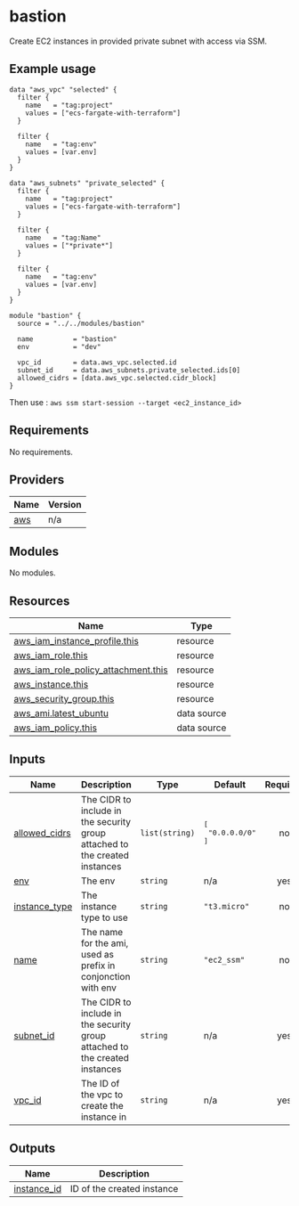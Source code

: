 # bastion

Create EC2 instances in provided private subnet with access via SSM.  

## Example usage

```
data "aws_vpc" "selected" {
  filter {
    name   = "tag:project"
    values = ["ecs-fargate-with-terraform"]
  }

  filter {
    name   = "tag:env"
    values = [var.env]
  }
}

data "aws_subnets" "private_selected" {
  filter {
    name   = "tag:project"
    values = ["ecs-fargate-with-terraform"]
  }

  filter {
    name   = "tag:Name"
    values = ["*private*"]
  }

  filter {
    name   = "tag:env"
    values = [var.env]
  }
}

module "bastion" {
  source = "../../modules/bastion"

  name          = "bastion"
  env           = "dev"

  vpc_id        = data.aws_vpc.selected.id
  subnet_id     = data.aws_subnets.private_selected.ids[0]
  allowed_cidrs = [data.aws_vpc.selected.cidr_block]
}
```

Then use : `aws ssm start-session --target <ec2_instance_id>`  

<!-- BEGIN_TF_DOCS -->
## Requirements

No requirements.

## Providers

| Name | Version |
|------|---------|
| <a name="provider_aws"></a> [aws](#provider\_aws) | n/a |

## Modules

No modules.

## Resources

| Name | Type |
|------|------|
| [aws_iam_instance_profile.this](https://registry.terraform.io/providers/hashicorp/aws/latest/docs/resources/iam_instance_profile) | resource |
| [aws_iam_role.this](https://registry.terraform.io/providers/hashicorp/aws/latest/docs/resources/iam_role) | resource |
| [aws_iam_role_policy_attachment.this](https://registry.terraform.io/providers/hashicorp/aws/latest/docs/resources/iam_role_policy_attachment) | resource |
| [aws_instance.this](https://registry.terraform.io/providers/hashicorp/aws/latest/docs/resources/instance) | resource |
| [aws_security_group.this](https://registry.terraform.io/providers/hashicorp/aws/latest/docs/resources/security_group) | resource |
| [aws_ami.latest_ubuntu](https://registry.terraform.io/providers/hashicorp/aws/latest/docs/data-sources/ami) | data source |
| [aws_iam_policy.this](https://registry.terraform.io/providers/hashicorp/aws/latest/docs/data-sources/iam_policy) | data source |

## Inputs

| Name | Description | Type | Default | Required |
|------|-------------|------|---------|:--------:|
| <a name="input_allowed_cidrs"></a> [allowed\_cidrs](#input\_allowed\_cidrs) | The CIDR to include in the security group attached to the created instances | `list(string)` | <pre>[<br>  "0.0.0.0/0"<br>]</pre> | no |
| <a name="input_env"></a> [env](#input\_env) | The env | `string` | n/a | yes |
| <a name="input_instance_type"></a> [instance\_type](#input\_instance\_type) | The instance type to use | `string` | `"t3.micro"` | no |
| <a name="input_name"></a> [name](#input\_name) | The name for the ami, used as prefix in conjonction with env | `string` | `"ec2_ssm"` | no |
| <a name="input_subnet_id"></a> [subnet\_id](#input\_subnet\_id) | The CIDR to include in the security group attached to the created instances | `string` | n/a | yes |
| <a name="input_vpc_id"></a> [vpc\_id](#input\_vpc\_id) | The ID of the vpc to create the instance in | `string` | n/a | yes |

## Outputs

| Name | Description |
|------|-------------|
| <a name="output_instance_id"></a> [instance\_id](#output\_instance\_id) | ID of the created instance |
<!-- END_TF_DOCS -->
